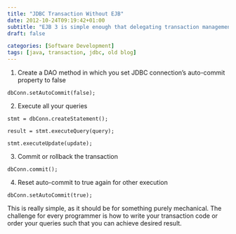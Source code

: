 ```yaml
---
title: "JDBC Transaction Without EJB"
date: 2012-10-24T09:19:42+01:00
subtitle: "EJB 3 is simple enough that delegating transaction management to it only cost little in creating and annotating an EJB business interface method. However, if you want to skip EJB altogether yet ensure all queries get executed inside a transaction, here’s a quick way"
draft: false

categories: [Software Development]
tags: [java, transaction, jdbc, old blog]
---
```



1. Create a DAO method in which you set JDBC connection’s auto-commit property to false

```
dbConn.setAutoCommit(false);
```


2. Execute all your queries

```
stmt = dbConn.createStatement();

result = stmt.executeQuery(query);

stmt.executeUpdate(update);
```

3. Commit or rollback the transaction

```
dbConn.commit();
```

4. Reset auto-commit to true again for other execution

```
dbConn.setAutoCommit(true);
```
 

This is really simple, as it should be for something purely mechanical. The challenge for every programmer is how to write your transaction code or order your queries such that you can achieve desired result.